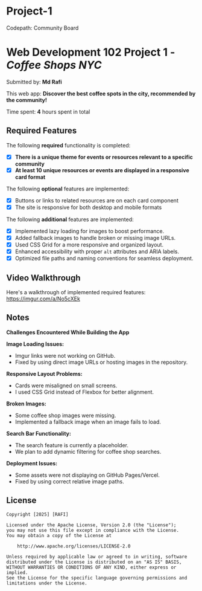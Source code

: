 # Project-1
Codepath: Community Board

# Web Development 102 Project 1 - *Coffee Shops NYC*

Submitted by: **Md Rafi**

This web app: **Discover the best coffee spots in the city, recommended by the community!**

Time spent: **4** hours spent in total

## Required Features

The following **required** functionality is completed:

- [x] **There is a unique theme for events or resources relevant to a specific community**
- [x] **At least 10 unique resources or events are displayed in a responsive card format**

The following **optional** features are implemented:

- [x] Buttons or links to related resources are on each card component
- [x] The site is responsive for both desktop and mobile formats

The following **additional** features are implemented:
- [x] Implemented lazy loading for images to boost performance.
- [x] Added fallback images to handle broken or missing image URLs.
- [x] Used CSS Grid for a more responsive and organized layout.
- [x] Enhanced accessibility with proper `alt` attributes and ARIA labels.
- [x] Optimized file paths and naming conventions for seamless deployment.

## Video Walkthrough

Here's a walkthrough of implemented required features:
https://imgur.com/a/No5cXEk


## Notes
**Challenges Encountered While Building the App**

**Image Loading Issues:**
- Imgur links were not working on GitHub.
- Fixed by using direct image URLs or hosting images in the repository.

**Responsive Layout Problems:**
- Cards were misaligned on small screens.
- I used CSS Grid instead of Flexbox for better alignment.

**Broken Images:**
- Some coffee shop images were missing.
- Implemented a fallback image when an image fails to load.

**Search Bar Functionality:**
- The search feature is currently a placeholder.
- We plan to add dynamic filtering for coffee shop searches.

**Deployment Issues:**
- Some assets were not displaying on GitHub Pages/Vercel.
- Fixed by using correct relative image paths.


## License

    Copyright [2025] [RAFI]

    Licensed under the Apache License, Version 2.0 (the "License");
    you may not use this file except in compliance with the License.
    You may obtain a copy of the License at

        http://www.apache.org/licenses/LICENSE-2.0

    Unless required by applicable law or agreed to in writing, software
    distributed under the License is distributed on an "AS IS" BASIS,
    WITHOUT WARRANTIES OR CONDITIONS OF ANY KIND, either express or implied.
    See the License for the specific language governing permissions and
    limitations under the License.
